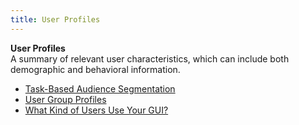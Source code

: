 ```yaml
---
title: User Profiles
---
```

**User Profiles**  
A summary of relevant user characteristics, which can include both demographic and behavioral information.
*   [Task-Based Audience Segmentation](http://www.adaptivepath.com/ideas/task-based-audience-segmentation/)  
*   [User Group Profiles](http://www.uiaccess.com/accessucd/users.html)  
*   [What Kind of Users Use Your GUI?](http://classicsys.com/free-stuff-2/articles/usability-research-and-testing/what-kind-of-users-use-your-gui/)  

